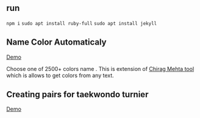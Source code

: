 ## run
`npm i`
`sudo apt install ruby-full`
`sudo apt install jekyll`

## Name Color Automaticaly
 
[Demo](http://akmil.github.io/color-namer/)

Choose one of 2500+ colors name .
This is extension of [Chirag Mehta tool](http://chir.ag/projects/name-that-color/) which is allows to get colors from any text. 


## Creating pairs for taekwondo turnier

[Demo](http://akmil.github.io/exel-reader/)
